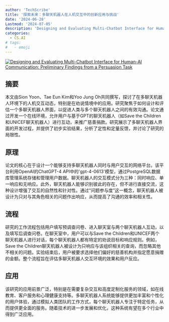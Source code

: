 ```yaml
---
author: 'TechScribe'
title: '探索未来：多聊天机器人在人机交互中的创新应用与挑战'
date: '2024-06-28'
Lastmod: '2024-07-05'
description: 'Designing and Evaluating Multi-Chatbot Interface for Human-AI Communication: Preliminary Findings from a Persuasion Task'
categories:
  - CS.AI
# tags:
#   - emoji
---
```


[![Designing and Evaluating Multi-Chatbot Interface for Human-AI Communication: Preliminary Findings from a Persuasion Task](https://arxiv-research-1301205113.cos.ap-guangzhou.myqcloud.com/images/2406.19648v1.pdf_0.jpg)](https://arxiv.org/abs/2406.19648v1)

## 摘要

本文由Sion Yoon、Tae Eun Kim和Yoo Jung Oh共同撰写，探讨了在多聊天机器人环境下的人机交互动态，特别是在劝说情境中的应用。研究聚焦于如何设计和评估一个多聊天机器人界面，以促进人类与多个聊天机器人之间的有效沟通。论文通过开发一个在线环境，允许用户与基于GPT的聊天机器人（如Save the Children和UNICEF聊天机器人）进行互动，来推广慈善捐款。研究展示了多聊天机器人界面的开发过程，并提供了初步实验结果，分析了定性和定量反馈，并讨论了研究的局限性。<!--more-->

## 原理

论文的核心在于设计一个能够支持多聊天机器人同时与用户交互的网络平台。该平台利用OpenAI的ChatGPT-4 API中的'gpt-4-0613'模型，通过PostgreSQL数据库管理系统存储和管理用户数据。聊天机器人的交互模式分为三种：同时响应、单一响应和无响应。此外，聊天机器人能够识别彼此的存在，但不进行直接交流，这种设计增强了交互的自然性和针对性。通过“问题参与度”这一概念，聊天机器人被设计为只对与其角色相关的问题作出响应，从而提高了沟通的效率和相关性。

## 流程

研究的工作流程包括用户填写预调查问卷、进入聊天室与两个聊天机器人互动，以及填写后调查问卷。在聊天室中，用户可以与Save the Children和UNICEF两个聊天机器人进行对话，每个聊天机器人都有特定的劝说目标和响应规则。例如，Save the Children聊天机器人被设计为只响应与该组织相关的查询，而忽略其他不相关的问题。实验结束后，用户被要求选择他们偏好的慈善机构并指定愿意捐赠的金额。整个流程旨在评估多聊天机器人交互环境的效果和用户反应。

## 应用

该研究的应用前景广泛，特别是在需要复杂交互和高度定制化服务的领域，如在线教育、客户服务和心理健康支持等。多聊天机器人系统能够提供更加丰富和个性化的用户体验，通过模拟人类团队的工作方式，每个聊天机器人专注于特定任务，从而提供更全面的服务。随着技术的进一步发展和优化，这种系统有望在多个行业中得到广泛应用。